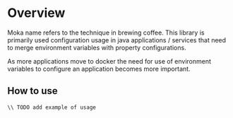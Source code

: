 # Overview

Moka name refers to the technique in brewing coffee. This library is primarily used configuration usage in java applications / services that need to merge environment variables with property configurations.

As more applications move to docker the need for use of environment variables to configure an application becomes more important.

## How to use

```
\\ TODO add example of usage 

```